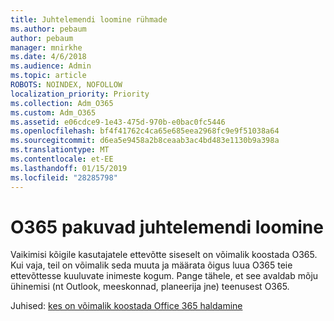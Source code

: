 ```yaml
---
title: Juhtelemendi loomine rühmade
ms.author: pebaum
author: pebaum
manager: mnirkhe
ms.date: 4/6/2018
ms.audience: Admin
ms.topic: article
ROBOTS: NOINDEX, NOFOLLOW
localization_priority: Priority
ms.collection: Adm_O365
ms.custom: Adm_O365
ms.assetid: e06cdce9-1e43-475d-970b-e0bac0fc5446
ms.openlocfilehash: bf4f41762c4ca65e685eea2968fc9e9f51038a64
ms.sourcegitcommit: d6ea5e9458a2b8ceaab3ac4bd483e1130b9a398a
ms.translationtype: MT
ms.contentlocale: et-EE
ms.lasthandoff: 01/15/2019
ms.locfileid: "28285798"
---
```

# <a name="control-creation-of-o365-groups"></a>O365 pakuvad juhtelemendi loomine

Vaikimisi kõigile kasutajatele ettevõtte siseselt on võimalik koostada O365. Kui vaja, teil on võimalik seda muuta ja määrata õigus luua O365 teie ettevõttesse kuuluvate inimeste kogum. Pange tähele, et see avaldab mõju ühinemisi (nt Outlook, meeskonnad, planeerija jne) teenusest O365.
  
 Juhised: [kes on võimalik koostada Office 365 haldamine](https://support.office.com/4c46c8cb-17d0-44b5-9776-005fced8e618)
  

